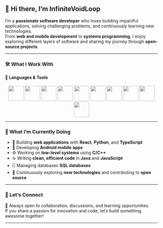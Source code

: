 ## 👋 Hi there, I’m **InfiniteVoidLoop**

I’m a **passionate software developer** who loves building impactful applications, solving challenging problems, and continuously learning new technologies.  
From **web and mobile development** to **systems programming**, I enjoy exploring different layers of software and sharing my journey through **open-source projects**.

---

### 🛠️ What I Work With

#### 🧠 Languages & Tools
<p align="center">
  <img src="https://cdn.jsdelivr.net/gh/devicons/devicon/icons/react/react-original.svg" width="50" height="50" />
  <img src="https://cdn.jsdelivr.net/gh/devicons/devicon/icons/python/python-original.svg" width="50" height="50" />
  <img src="https://cdn.jsdelivr.net/gh/devicons/devicon/icons/android/android-original.svg" width="50" height="50" />
  <img src="https://cdn.jsdelivr.net/gh/devicons/devicon/icons/c/c-original.svg" width="50" height="50" />
  <img src="https://cdn.jsdelivr.net/gh/devicons/devicon/icons/cplusplus/cplusplus-original.svg" width="50" height="50" />
  <img src="https://cdn.jsdelivr.net/gh/devicons/devicon/icons/java/java-original.svg" width="50" height="50" />
  <img src="https://cdn.jsdelivr.net/gh/devicons/devicon/icons/javascript/javascript-original.svg" width="50" height="50" />
  <img src="https://cdn.jsdelivr.net/gh/devicons/devicon/icons/typescript/typescript-original.svg" width="50" height="50" />
  <img src="https://cdn.jsdelivr.net/gh/devicons/devicon/icons/postgresql/postgresql-original.svg" width="50" height="50" /> 
  <img src="https://cdn.jsdelivr.net/gh/devicons/devicon/icons/postman/postman-original.svg" width="50" height="50" />
</p>

---

### 🚀 What I’m Currently Doing

- 🧩 Building **web applications** with **React**, **Python**, and **TypeScript**
- 📱 Developing **Android mobile apps**
- ⚙️ Working on **low-level systems** using **C/C++**
- ☕ Writing **clean, efficient code** in **Java** and **JavaScript**
- 🗄 Managing databases **SQL databases**
- 🌱 Continuously exploring **new technologies** and contributing to **open source**

---

### 🌟 Let’s Connect

💬 Always open to collaboration, discussions, and learning opportunities.  
If you share a passion for innovation and code, let’s build something awesome together!

---
